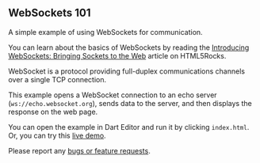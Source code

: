 ## WebSockets 101

A simple example of using WebSockets for communication.

You can learn about the basics of WebSockets by reading the
[Introducing WebSockets: Bringing Sockets to the Web](http://www.html5rocks.com/en/tutorials/websockets/basics/)
article on HTML5Rocks.

WebSocket is a protocol providing full-duplex communications channels over a
single TCP connection.

This example opens a WebSocket connection to an echo server
(`ws://echo.websocket.org`), sends data to the server, and then displays the
response on the web page.

You can open the example in Dart Editor and run it by clicking `index.html`.
Or, you can try this
[live demo](http://www.dartlang.org/samples/websockets/).

Please report any [bugs or feature requests](http://dartbug.com/new).
